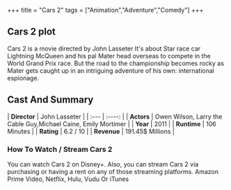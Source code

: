 +++
title = "Cars 2"
tags = ["Animation","Adventure","Comedy"]
+++
## Cars 2 plot
Cars 2 is a movie directed by John Lasseter It's about Star race car Lightning McQueen and his pal Mater head overseas to compete in the World Grand Prix race. But the road to the championship becomes rocky as Mater gets caught up in an intriguing adventure of his own: international espionage.
## Cast And Summary
| **Director**      | John Lasseter |
    | :---        |    :----:   |
    |  **Actors** | Owen Wilson, Larry the Cable Guy,Michael Caine, Emily Mortimer |
    | **Year**   | 2011    |
    |  **Runtime** | 106 Minutes |
    |  **Rating** | 6.2 / 10 | 
    |  **Revenue** | 191.45$ Millions |
### How To Watch / Stream Cars 2
You can watch Cars 2 on Disney+.
Also, you can stream Cars 2 via purchasing or having a rent on any of those streaming platforms.
Amazon Prime Video, Netflix, Hulu, Vudu Or iTunes